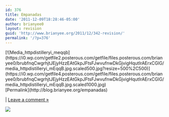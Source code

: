 ```yaml
---
id: 376
title: Empanadas
date: '2011-12-09T18:28:46-05:00'
author: brianyee0
layout: revision
guid: 'http://www.brianyee.org/2011/12/342-revision/'
permalink: '/?p=376'
---
```


 [](http://instagr.am/p/X27nS/)

<div class="p_embed p_image_embed">[![Media_httpdistilleryi_meqqb](https://i0.wp.com/getfile2.posterous.com/getfile/files.posterous.com/brianyee0/brubfnqCwgrhjtJEjyHzzEAtGkpJFtsFJwvufnwDkGjvigHqutIrAErxCGlG/media_httpdistilleryi_mEqqB.jpg.scaled500.jpg?resize=500%2C500)](https://i0.wp.com/getfile4.posterous.com/getfile/files.posterous.com/brianyee0/brubfnqCwgrhjtJEjyHzzEAtGkpJFtsFJwvufnwDkGjvigHqutIrAErxCGlG/media_httpdistilleryi_mEqqB.jpg.scaled1000.jpg)</div>[Permalink](http://blog.brianyee.org/empanadas)

 | [Leave a comment »](http://blog.brianyee.org/empanadas#comment)

![](http://feeds.feedburner.com/~r/brianyee/LmTz/~4/A7z6dXQ-8Rk)